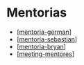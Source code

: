 # Mentorias

- [[mentoria-german]]
- [[mentoria-sebastian]]
- [[mentoria-bryan]]
- [[meeting-mentores]]

[//begin]: # "Autogenerated link references for markdown compatibility"
[mentoria-german]: mentoria-german "mentoria German Mentoria"
[mentoria-sebastian]: mentoria-sebastian "mentoria Senbastian"
[mentoria-bryan]: mentoria-bryan "mentoria bryan"
[meeting-mentores]: meeting-mentores "meeting-mentores"
[//end]: # "Autogenerated link references"